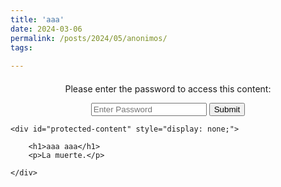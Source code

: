 ```yaml
---
title: 'aaa'
date: 2024-03-06
permalink: /posts/2024/05/anonimos/
tags:
 
---
```


<div style="text-align: justify;">
    <div id="password-container" style="text-align: center; margin-top: 20px;">
        <p>Please enter the password to access this content:</p>
        <input type="password" id="password" placeholder="Enter Password">
        <button onclick="checkPassword()">Submit</button>
        <p id="error-message" style="color: red;"></p>
    </div>

    <div id="protected-content" style="display: none;">

        <h1>aaa aaa</h1>
        <p>La muerte.</p>

    </div>

</div>

<script>
    function checkPassword() {
        const enteredPassword = document.getElementById('password').value;
        const correctPassword = 'yourpassword'; // Replace 'yourpassword' with the actual password

        if (enteredPassword === correctPassword) {
            document.getElementById('password-container').style.display = 'none';
            document.getElementById('protected-content').style.display = 'block';
        } else {
            document.getElementById('error-message').innerText = 'Incorrect password. Please try again.';
        }
    }
</script>
